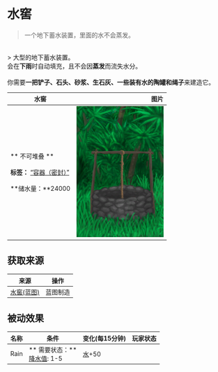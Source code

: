 # 水窖  
> 一个地下蓄水装置，里面的水不会蒸发。  
<br>  
> 大型的地下蓄水装置。<br>会在<b>下雨</b>时自动填充，且不会因<b>蒸发</b>而流失水分。<br><br>你需要<b>一把铲子、石头、砂浆、生石灰、一些装有水的陶罐和绳子</b>来建造它。  
  
  水窖  |   图片   
 ----  |  ----:   
 ** 不可堆叠 **<br><br>**标签：**	[“容器（密封）”](tag_ContainerSealed.md)<br><br>**储水量：**24000  |  <img decoding="async" src="Sprite/Well.png" href="a.md" style="max-width:300px;max-height:300px;">   
  
## 获取来源  
来源  |  操作  
----  |  ----  
[水窖(蓝图)](Bp_Cistern.md)  |  蓝图制造  
## 被动效果  
名称  |  条件  |  变化(每15分钟)  |  玩家状态  
----  |  ----  |  ----  |  ----  
Rain  |  ** 需要状态：**<br>[降水值](RainValue.md): 1-5  |  [水](LQ_Water.md)+50  |    
